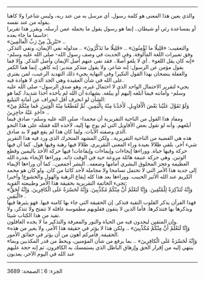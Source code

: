 ------------------------------------------------------------------------

والذي يعين هذا المعنى هو كلمة رسول. أي مرسل به من عند ربه، وليس شاعرا
ولا كاهنا يقوله من عند نفسه.  
أو بمساعدة رئي أو شيطان.. إنما هو رسول يقول ما يحمله عمن أرسله. ويقرر
هذا تقريرا حاسما ما جاء بعده:  
«تَنْزِيلٌ مِنْ رَبِّ الْعالَمِينَ» ..  
والتعقيب: «قَلِيلًا ما تُؤْمِنُونَ» .. «قَلِيلًا ما تَذَكَّرُونَ» .. مدلوله نفي الإيمان،
ونفي التذكر. وفق تعبيرات اللغة المألوفة. وفي الحديث في وصف رسول الله-
صلى الله عليه وسلم- «إنه كان يقل اللغو» . أي لا يلغو أصلا.. فقد نفى عنهم
أصل الإيمان وأصل التذكر. وإلا فما يقول مؤمن عن الرسول: إنه شاعر، ولا
يقول متذكر متدبر: إنه كاهن. إنما هما الكفر والغفلة ينضحان بهذا القول
النكير! وفي النهاية يجيء ذلك التهديد الرعيب، لمن يفتري على الله في شأن
العقيدة وهي الجد الذي لا هوادة فيه.  
يجيء لتقرير الاحتمال الواحد الذي لا احتمال غيره، وهو صدق الرسول- صلى
الله عليه وسلم- وأمانته فيما أبلغه إليهم أو يبلغه. بشهادة أن الله لم
يأخذه أخذا شديدا. كما هو الشأن لو انحرف أقل انحراف عن أمانة التبليغ:  
«وَلَوْ تَقَوَّلَ عَلَيْنا بَعْضَ الْأَقاوِيلِ. لَأَخَذْنا مِنْهُ بِالْيَمِينِ. ثُمَّ لَقَطَعْنا مِنْهُ الْوَتِينَ.
فَما مِنْكُمْ مِنْ أَحَدٍ عَنْهُ حاجِزِينَ» ..  
ومفاد هذا القول من الناحية التقريرية أن محمدا- صلى الله عليه وسلم- صادق
فيما أبلغهم. وأنه لو تقول بعض الأقاويل التي لم يوح بها إليه، لأخذه الله
فقتله على هذا النحو الذي وصفته الآيات. ولما كان هذا لم يقع فهو لا بد
صادق.  
هذه هي القضية من الناحية التقريرية.. ولكن المشهد المتحرك الذي ورد فيه
هذا التقرير شيء آخر، يلقي ظلالا بعيدة وراء المعنى التقريري. ظلالا فيها
رهبة وفيها هول. كما أن فيها حركة وفيها حياة. ووراءها إيحاءات وإيماءات
وإيقاعات! فيها حركة الأخذ باليمين وقطع الوتين. وهي حركة عنيفة هائلة
مروعة حية في الوقت ذاته. ووراءها الإيحاء بقدرة الله العظيمة وعجز المخلوق
البشري أمامها وضعفه.. البشر أجمعين.. كما أن وراءها الإيماء إلى جدية هذا
الأمر التي لا تحتمل تسامحا ولا مجاملة لأحد كائنا من كان. ولو كان هو محمد
الكريم عند الله الأثير الحبيب. ووراءها بعد هذا كله إيقاع الرهبة والهول
والخشوع! وأخيرا تجيء الخاتمة التقريرية بحقيقة هذا الأمر وطبيعته
القوية:  
«وَإِنَّهُ لَتَذْكِرَةٌ لِلْمُتَّقِينَ. وَإِنَّا لَنَعْلَمُ أَنَّ مِنْكُمْ مُكَذِّبِينَ. وَإِنَّهُ لَحَسْرَةٌ عَلَى
الْكافِرِينَ. وَإِنَّهُ لَحَقُّ الْيَقِينِ» .  
فهذا القرآن يذكر القلوب التقية فتذكر. إن الحقيقة التي جاء بها كامنة
فيها. فهو يثيرها فيها ويذكرها بها فتتذكرها. فأما الذين لا يتقون فقلوبهم
مطموسة غافلة لا تتفتح ولا تتذكر، ولا تفيد من هذا الكتاب شيئا.  
وإن المتقين ليجدون فيه من الحياة والنور والمعرفة والتذكير ما لا يجده
الغافلون.  
«وَإِنَّا لَنَعْلَمُ أَنَّ مِنْكُمْ مُكَذِّبِينَ» .. ولكن هذا لا يؤثر في حقيقة هذا الأمر، ولا
يغير من هذه الحقيقة. فأمركم أهون من أن يؤثر في حقائق الأمور.  
«وَإِنَّهُ لَحَسْرَةٌ عَلَى الْكافِرِينَ» .. بما يرفع من شأن المؤمنين، ويحط من قدر
المكذبين وبما ينتهي إليه من إقرار الحق وإزهاق الباطل الذي يستمسك به
الكافرون. ثم إنه حجة عليهم عند الله في اليوم الآخر، يعذبون

------------------------------------------------------------------------

الجزء: 6 ¦ الصفحة: 3689
